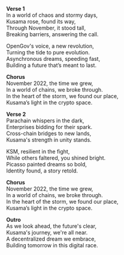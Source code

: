 **Verse 1**\
In a world of chaos and stormy days,\
Kusama rose, found its way,\
Through November, it stood tall,\
Breaking barriers, answering the call.

OpenGov's voice, a new revolution,\
Turning the tide to pure evolution.\
Asynchronous dreams, speeding fast,\
Building a future that’s meant to last.

**Chorus**\
November 2022, the time we grew,\
In a world of chains, we broke through.\
In the heart of the storm, we found our place,\
Kusama’s light in the crypto space.

**Verse 2**\
Parachain whispers in the dark,\
Enterprises bidding for their spark.\
Cross-chain bridges to new lands,\
Kusama's strength in unity stands.

KSM, resilient in the fight,\
While others faltered, you shined bright.\
Picasso painted dreams so bold,\
Identity found, a story retold.

**Chorus**\
November 2022, the time we grew,\
In a world of chains, we broke through.\
In the heart of the storm, we found our place,\
Kusama’s light in the crypto space.

**Outro**\
As we look ahead, the future's clear,\
Kusama's journey, we're all near.\
A decentralized dream we embrace,\
Building tomorrow in this digital race.
